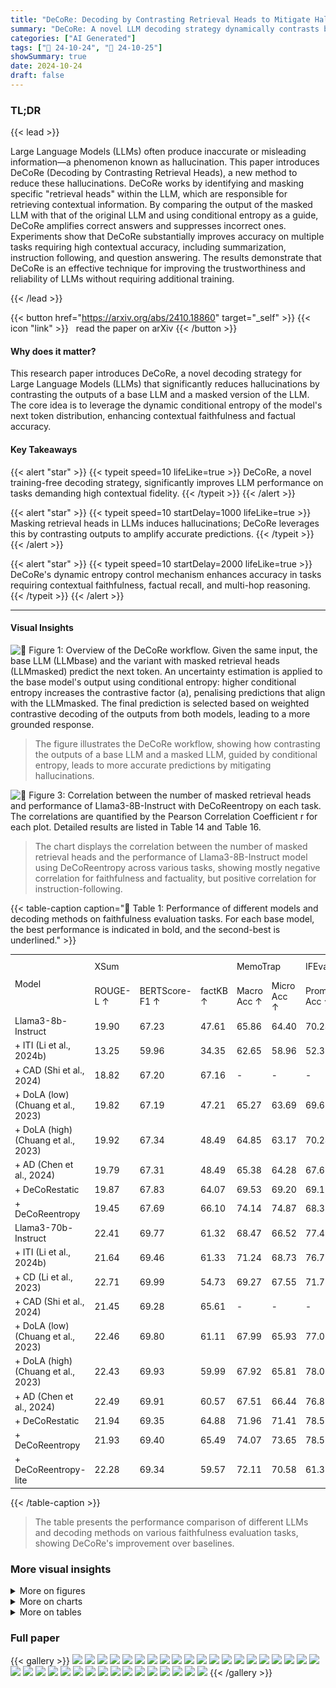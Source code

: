 ```yaml
---
title: "DeCoRe: Decoding by Contrasting Retrieval Heads to Mitigate Hallucinations"
summary: "DeCoRe: A novel LLM decoding strategy dynamically contrasts base and masked LLM outputs using conditional entropy, significantly reducing hallucinations and boosting contextual accuracy."
categories: ["AI Generated"]
tags: ["🔖 24-10-24", "🤗 24-10-25"]
showSummary: true
date: 2024-10-24
draft: false
---
```


### TL;DR


{{< lead >}}

Large Language Models (LLMs) often produce inaccurate or misleading information—a phenomenon known as hallucination. This paper introduces DeCoRe (Decoding by Contrasting Retrieval Heads), a new method to reduce these hallucinations. DeCoRe works by identifying and masking specific "retrieval heads" within the LLM, which are responsible for retrieving contextual information. By comparing the output of the masked LLM with that of the original LLM and using conditional entropy as a guide, DeCoRe amplifies correct answers and suppresses incorrect ones. Experiments show that DeCoRe substantially improves accuracy on multiple tasks requiring high contextual accuracy, including summarization, instruction following, and question answering.  The results demonstrate that DeCoRe is an effective technique for improving the trustworthiness and reliability of LLMs without requiring additional training.

{{< /lead >}}


{{< button href="https://arxiv.org/abs/2410.18860" target="_self" >}}
{{< icon "link" >}} &nbsp; read the paper on arXiv
{{< /button >}}

#### Why does it matter?
This research paper introduces DeCoRe, a novel decoding strategy for Large Language Models (LLMs) that significantly reduces hallucinations by contrasting the outputs of a base LLM and a masked version of the LLM. The core idea is to leverage the dynamic conditional entropy of the model's next token distribution, enhancing contextual faithfulness and factual accuracy.
#### Key Takeaways

{{< alert "star" >}}
{{< typeit speed=10 lifeLike=true >}} DeCoRe, a novel training-free decoding strategy, significantly improves LLM performance on tasks demanding high contextual fidelity. {{< /typeit >}}
{{< /alert >}}

{{< alert "star" >}}
{{< typeit speed=10 startDelay=1000 lifeLike=true >}} Masking retrieval heads in LLMs induces hallucinations; DeCoRe leverages this by contrasting outputs to amplify accurate predictions. {{< /typeit >}}
{{< /alert >}}

{{< alert "star" >}}
{{< typeit speed=10 startDelay=2000 lifeLike=true >}} DeCoRe's dynamic entropy control mechanism enhances accuracy in tasks requiring contextual faithfulness, factual recall, and multi-hop reasoning. {{< /typeit >}}
{{< /alert >}}

------
#### Visual Insights



![](figures/figures_2_0.png "🔼 Figure 1: Overview of the DeCoRe workflow. Given the same input, the base LLM (LLMbase) and the variant with masked retrieval heads (LLMmasked) predict the next token. An uncertainty estimation is applied to the base model's output using conditional entropy: higher conditional entropy increases the contrastive factor (a), penalising predictions that align with the LLMmasked. The final prediction is selected based on weighted contrastive decoding of the outputs from both models, leading to a more grounded response.")

> The figure illustrates the DeCoRe workflow, showing how contrasting the outputs of a base LLM and a masked LLM, guided by conditional entropy, leads to more accurate predictions by mitigating hallucinations.





![](charts/charts_8_0.png "🔼 Figure 3: Correlation between the number of masked retrieval heads and performance of Llama3-8B-Instruct with DeCoReentropy on each task. The correlations are quantified by the Pearson Correlation Coefficient r for each plot. Detailed results are listed in Table 14 and Table 16.")

> The chart displays the correlation between the number of masked retrieval heads and the performance of Llama3-8B-Instruct model using DeCoReentropy across various tasks, showing mostly negative correlation for faithfulness and factuality, but positive correlation for instruction-following.





{{< table-caption caption="🔽 Table 1: Performance of different models and decoding methods on faithfulness evaluation tasks. For each base model, the best performance is indicated in bold, and the second-best is underlined." >}}
<table id='2' style='font-size:14px'><tr><td rowspan="2">Model</td><td colspan="3">XSum</td><td colspan="2">MemoTrap</td><td colspan="2">IFEval</td><td>NQ-Open</td><td>NQ-Swap</td></tr><tr><td>ROUGE-L ↑</td><td>BERTScore-F1 ↑</td><td>factKB ↑</td><td>Macro Acc ↑</td><td>Micro Acc ↑</td><td>Prompt Acc ↑</td><td>Instruct Acc ↑</td><td>EM ↑</td><td>EM ↑</td></tr><tr><td>Llama3-8b-Instruct</td><td>19.90</td><td>67.23</td><td>47.61</td><td>65.86</td><td>64.40</td><td>70.24</td><td>78.30</td><td>69.68</td><td>60.62</td></tr><tr><td>+ ITI (Li et al., 2024b)</td><td>13.25</td><td>59.96</td><td>34.35</td><td>62.65</td><td>58.96</td><td>52.31</td><td>63.19</td><td>56.16</td><td>51.08</td></tr><tr><td>+ CAD (Shi et al., 2024)</td><td>18.82</td><td>67.20</td><td>67.16</td><td>-</td><td>-</td><td>-</td><td>-</td><td>69.83</td><td>74.21</td></tr><tr><td>+ DoLA (low) (Chuang et al., 2023)</td><td>19.82</td><td>67.19</td><td>47.21</td><td>65.27</td><td>63.69</td><td>69.69</td><td>78.18</td><td>69.68</td><td>60.77</td></tr><tr><td>+ DoLA (high) (Chuang et al., 2023)</td><td>19.92</td><td>67.34</td><td>48.49</td><td>64.85</td><td>63.17</td><td>70.24</td><td>78.66</td><td>69.49</td><td>60.98</td></tr><tr><td>+ AD (Chen et al., 2024)</td><td>19.79</td><td>67.31</td><td>48.49</td><td>65.38</td><td>64.28</td><td>67.65</td><td>76.26</td><td>68.93</td><td>60.51</td></tr><tr><td>+ DeCoRestatic</td><td>19.87</td><td>67.83</td><td>64.07</td><td>69.53</td><td>69.20</td><td>69.13</td><td>78.06</td><td>70.62</td><td>64.43</td></tr><tr><td>+ DeCoReentropy</td><td>19.45</td><td>67.69</td><td>66.10</td><td>74.14</td><td>74.87</td><td>68.39</td><td>76.38</td><td>70.66</td><td>66.08</td></tr><tr><td>Llama3-70b-Instruct</td><td>22.41</td><td>69.77</td><td>61.32</td><td>68.47</td><td>66.52</td><td>77.45</td><td>84.41</td><td>71.07</td><td>76.11</td></tr><tr><td>+ ITI (Li et al., 2024b)</td><td>21.64</td><td>69.46</td><td>61.33</td><td>71.24</td><td>68.73</td><td>76.71</td><td>83.69</td><td>71.90</td><td>74.76</td></tr><tr><td>+ CD (Li et al., 2023)</td><td>22.71</td><td>69.99</td><td>54.73</td><td>69.27</td><td>67.55</td><td>71.72</td><td>79.74</td><td>65.80</td><td>68.37</td></tr><tr><td>+ CAD (Shi et al., 2024)</td><td>21.45</td><td>69.28</td><td>65.61</td><td>-</td><td>-</td><td>-</td><td>-</td><td>71.83</td><td>84.70</td></tr><tr><td>+ DoLA (low) (Chuang et al., 2023)</td><td>22.46</td><td>69.80</td><td>61.11</td><td>67.99</td><td>65.93</td><td>77.08</td><td>84.29</td><td>71.07</td><td>75.98</td></tr><tr><td>+ DoLA (high) (Chuang et al., 2023)</td><td>22.43</td><td>69.93</td><td>59.99</td><td>67.92</td><td>65.81</td><td>78.00</td><td>84.65</td><td>70.40</td><td>75.26</td></tr><tr><td>+ AD (Chen et al., 2024)</td><td>22.49</td><td>69.91</td><td>60.57</td><td>67.51</td><td>66.44</td><td>76.89</td><td>84.41</td><td>71.15</td><td>74.02</td></tr><tr><td>+ DeCoRestatic</td><td>21.94</td><td>69.35</td><td>64.88</td><td>71.96</td><td>71.41</td><td>78.56</td><td>84.89</td><td>72.51</td><td>79.06</td></tr><tr><td>+ DeCoReentropy</td><td>21.93</td><td>69.40</td><td>65.49</td><td>74.07</td><td>73.65</td><td>78.56</td><td>84.89</td><td>72.66</td><td>79.79</td></tr><tr><td>+ DeCoReentropy-lite</td><td>22.28</td><td>69.34</td><td>59.57</td><td>72.11</td><td>70.58</td><td>61.37</td><td>71.46</td><td>71.26</td><td>75.90</td></tr></table>{{< /table-caption >}}

> The table presents the performance comparison of different LLMs and decoding methods on various faithfulness evaluation tasks, showing DeCoRe's improvement over baselines.



### More visual insights

<details>
<summary>More on figures
</summary>


![](figures/figures_8_0.png "🔼 Figure 3: Correlation between the number of masked retrieval heads and performance of Llama3-8B-Instruct with DeCoReentropy on each task. The correlations are quantified by the Pearson Correlation Coefficient r for each plot. Detailed results are listed in Table 14 and Table 16.")

> Figure 3 shows the correlation between the number of masked retrieval heads and the performance of Llama3-8B-Instruct with DeCoRe entropy across various faithfulness, factuality, and chain-of-thought reasoning tasks.


![](figures/figures_8_1.png "🔼 Figure 3: Correlation between the number of masked retrieval heads and performance of Llama3-8B-Instruct with DeCoReentropy on each task. The correlations are quantified by the Pearson Correlation Coefficient r for each plot. Detailed results are listed in Table 14 and Table 16.")

> The figure shows the correlation between the number of masked retrieval heads and the performance of Llama3-8B-Instruct model using DeCoReEntropy across various faithfulness, factuality and chain-of-thought reasoning tasks.


![](figures/figures_8_2.png "🔼 Figure 3: Correlation between the number of masked retrieval heads and performance of Llama3-8B-Instruct with DeCoReentropy on each task. The correlations are quantified by the Pearson Correlation Coefficient r for each plot. Detailed results are listed in Table 14 and Table 16.")

> The figure shows the correlation between the number of masked retrieval heads and the performance of Llama3-8B-Instruct with DeCoReentropy on various faithfulness, factuality, and chain-of-thought reasoning tasks.


![](figures/figures_18_0.png "🔼 Figure 1: Overview of the DeCoRe workflow. Given the same input, the base LLM (LLMbase) and the variant with masked retrieval heads (LLMmasked) predict the next token. An uncertainty estimation is applied to the base model's output using conditional entropy: higher conditional entropy increases the contrastive factor (a), penalising predictions that align with the LLMmasked. The final prediction is selected based on weighted contrastive decoding of the outputs from both models, leading to a more grounded response.")

> This figure illustrates the workflow of DeCoRe, showing how it contrasts the outputs of a base LLM and a masked LLM to mitigate hallucinations.


![](figures/figures_20_0.png "🔼 Figure 3: Correlation between the number of masked retrieval heads and performance of Llama3-8B-Instruct with DeCoReentropy on each task. The correlations are quantified by the Pearson Correlation Coefficient r for each plot. Detailed results are listed in Table 14 and Table 16.")

> The figure shows the correlation between the number of masked retrieval heads and the performance of Llama3-8B-Instruct with DeCoReentropy on several faithfulness, factuality, and chain-of-thought reasoning tasks.


![](figures/figures_25_0.png "🔼 Figure 8: Correlation between the number of masked random heads and performance of Llama3-8B-Instruct with DeCoReentropy on each task. The correlations are quantified by the Pearson Correlation Coefficient r for each plot. Detailed results are listed in Table 14 and Table 16.")

> Figure 8 shows the correlation between the number of masked random heads and the performance of Llama3-8B-Instruct with DeCoReentropy across various tasks.


![](figures/figures_35_0.png "🔼 Figure 1: Overview of the DeCoRe workflow. Given the same input, the base LLM (LLMbase) and the variant with masked retrieval heads (LLMmasked) predict the next token. An uncertainty estimation is applied to the base model's output using conditional entropy: higher conditional entropy increases the contrastive factor (a), penalising predictions that align with the LLMmasked. The final prediction is selected based on weighted contrastive decoding of the outputs from both models, leading to a more grounded response.")

> The figure illustrates the DeCoRe workflow, showing how contrasting the outputs of a base LLM and a masked LLM, guided by conditional entropy, leads to more accurate predictions.


</details>



<details>
<summary>More on charts
</summary>


![](charts/charts_8_1.png "🔼 Figure 3: Correlation between the number of masked retrieval heads and performance of Llama3-8B-Instruct with DeCoReentropy on each task. The correlations are quantified by the Pearson Correlation Coefficient r for each plot. Detailed results are listed in Table 14 and Table 16.")

> The chart displays the correlation between the number of masked retrieval heads and the performance of the Llama3-8B-Instruct model using DeCoReentropy across various tasks, showing positive correlations for some tasks and negative correlations for others.


![](charts/charts_8_2.png "🔼 Figure 3: Correlation between the number of masked retrieval heads and performance of Llama3-8B-Instruct with DeCoReentropy on each task. The correlations are quantified by the Pearson Correlation Coefficient r for each plot. Detailed results are listed in Table 14 and Table 16.")

> The chart shows the correlation between the number of masked retrieval heads and the performance of Llama3-8B-Instruct model using DeCoReEntropy on various faithfulness, factuality and chain-of-thought reasoning tasks.


![](charts/charts_8_3.png "🔼 Figure 3: Correlation between the number of masked retrieval heads and performance of Llama3-8B-Instruct with DeCoReentropy on each task. The correlations are quantified by the Pearson Correlation Coefficient r for each plot. Detailed results are listed in Table 14 and Table 16.")

> The chart displays the correlation between the number of masked retrieval heads in the Llama3-8B-Instruct model using DeCoReentropy and its performance across various tasks, showing varying degrees of correlation across different task types.


![](charts/charts_8_4.png "🔼 Figure 3: Correlation between the number of masked retrieval heads and performance of Llama3-8B-Instruct with DeCoReentropy on each task. The correlations are quantified by the Pearson Correlation Coefficient r for each plot. Detailed results are listed in Table 14 and Table 16.")

> The chart displays the correlation between the number of masked retrieval heads and the performance of Llama3-8B-Instruct using DeCoReEntropy across various faithfulness, factuality, and chain-of-thought reasoning tasks.


![](charts/charts_8_5.png "🔼 Figure 3: Correlation between the number of masked retrieval heads and performance of Llama3-8B-Instruct with DeCoReentropy on each task. The correlations are quantified by the Pearson Correlation Coefficient r for each plot. Detailed results are listed in Table 14 and Table 16.")

> The chart displays the correlation between the number of masked retrieval heads and the performance of the Llama3-8B-Instruct model using DeCoReentropy across various tasks.


![](charts/charts_9_0.png "🔼 Figure 4: Comparison of Length-normalised conditional entropy of Greedy, ITI, DoLa, and DeCoReentropy in long-generation tasks (i.e., XSum (a), MuSiQue (Closed) + CoT (b), and MuSiQue (Open) + CoT (c)). Asterisks (*) indicate statistically significant differences between the distributions based on one-tailed Welch's t-test results. Detailed results are listed in Table 28.")

> The violin plot shows that DeCoReEntropy has significantly lower length-normalized conditional entropy than other decoding methods in long-generation tasks.


![](charts/charts_9_1.png "🔼 Figure 4: Comparison of Length-normalised conditional entropy of Greedy, ITI, DoLa, and DeCoReentropy in long-generation tasks (i.e., XSum (a), MuSiQue (Closed) + CoT (b), and MuSiQue (Open) + CoT (c)). Asterisks (*) indicate statistically significant differences between the distributions based on one-tailed Welch’s t-test results. Detailed results are listed in Table 28.")

> The violin plot displays the comparison of length-normalized conditional entropy across different decoding methods in long-generation tasks.


![](charts/charts_9_2.png "🔼 Figure 7: Relation between length-normalised entropy and correctness in MuSiQue CoT generation.")

> The chart displays the relationship between length-normalized entropy and answer correctness in MuSiQue CoT generation, showing that lower entropy correlates with higher accuracy.


![](charts/charts_24_0.png "🔼 Figure 7: Relation between length-normalised entropy and correctness in MuSiQue CoT generation. Entropy tends to be negatively correlated with the final answer correctness (i.e., the lower the length-normalised entropy, the more likely that the answer is correct.)")

> The chart displays the distribution of length-normalized entropy for correct and incorrect answers, demonstrating a negative correlation between entropy and correctness in MuSiQue CoT generation.


![](charts/charts_24_1.png "🔼 Figure 7: Relation between length-normalised entropy and correctness in MuSiQue CoT generation. Entropy tends to be negatively correlated with the final answer correctness (i.e., the lower the length-normalised entropy, the more likely that the answer is correct.)")

> The chart displays the distribution of length-normalized entropy for correct and incorrect answers, demonstrating a negative correlation between entropy and correctness in the MuSiQue CoT generation task.


![](charts/charts_24_2.png "🔼 Figure 7: Relation between length-normalised entropy and correctness in MuSiQue CoT generation.")

> The chart displays the distribution of length-normalized entropy for correct and incorrect answers across different models (DeCoRe, Baseline, and DoLa), showing a negative correlation between length-normalized entropy and answer correctness.


![](charts/charts_24_3.png "🔼 Figure 7: Relation between length-normalised entropy and correctness in MuSiQue CoT generation. Entropy tends to be negatively correlated with the final answer correctness (i.e., the lower the length-normalised entropy, the more likely that the answer is correct.)")

> The chart displays the negative correlation between length-normalized entropy and answer correctness across three different LLMs (DeCoRe, Baseline, and DoLa) in the MuSiQue CoT generation task, illustrating that lower entropy values are associated with higher correctness.


![](charts/charts_25_0.png "🔼 Figure 8: Correlation between the number of masked random heads and performance of Llama3-8B-Instruct with DeCoReentropy on each task. The correlations are quantified by the Pearson Correlation Coefficient r for each plot. Detailed results are listed in Table 14 and Table 16.")

> The chart displays the correlation between the number of masked random heads and the performance of Llama3-8B-Instruct with DeCoReentropy across various faithfulness, factuality, and Chain-of-Thought reasoning tasks.


![](charts/charts_25_1.png "🔼 Figure 3: Correlation between the number of masked retrieval heads and performance of Llama3-8B-Instruct with DeCoReentropy on each task. The correlations are quantified by the Pearson Correlation Coefficient r for each plot. Detailed results are listed in Table 14 and Table 16.")

> The chart displays the correlation between the number of masked retrieval heads and the performance of the Llama3-8B-Instruct model using DeCoReentropy across various tasks, showing positive correlations for some tasks and negative for others.


![](charts/charts_25_2.png "🔼 Figure 8: Correlation between the number of masked random heads and performance of Llama3-8B-Instruct with DeCoReentropy on each task. The correlations are quantified by the Pearson Correlation Coefficient r for each plot. Detailed results are listed in Table 14 and Table 16.")

> The chart displays the correlation between the number of masked random heads and the performance of Llama3-8B-Instruct with DeCoReentropy across various faithfulness, factuality, and Chain-of-Thought reasoning tasks.


![](charts/charts_25_3.png "🔼 Figure 8: Correlation between the number of masked random heads and performance of Llama3-8B-Instruct with DeCoReentropy on each task. The correlations are quantified by the Pearson Correlation Coefficient r for each plot. Detailed results are listed in Table 14 and Table 16.")

> The chart displays the correlation between the number of masked random heads and the performance of Llama3-8B-Instruct model using DeCoReentropy across various tasks, showing varying trends depending on the task type.


![](charts/charts_25_4.png "🔼 Figure 3: Correlation between the number of masked retrieval heads and performance of Llama3-8B-Instruct with DeCoReentropy on each task. The correlations are quantified by the Pearson Correlation Coefficient r for each plot. Detailed results are listed in Table 14 and Table 16.")

> The chart displays the correlation between the number of masked retrieval heads and the performance of Llama3-8B-Instruct using DeCoReentropy across various tasks.


![](charts/charts_25_5.png "🔼 Figure 8: Correlation between the number of masked random heads and performance of Llama3-8B-Instruct with DeCoReentropy on each task. The correlations are quantified by the Pearson Correlation Coefficient r for each plot. Detailed results are listed in Table 14 and Table 16.")

> The chart displays the correlation between the number of masked random heads and the performance of Llama3-8B-Instruct with DeCoReentropy across various faithfulness, factuality, and chain-of-thought reasoning tasks.


![](charts/charts_25_6.png "🔼 Figure 8: Correlation between the number of masked random heads and performance of Llama3-8B-Instruct with DeCoReentropy on each task. The correlations are quantified by the Pearson Correlation Coefficient r for each plot. Detailed results are listed in Table 14 and Table 16.")

> The chart displays the correlation between the number of masked random heads and the performance of Llama3-8B-Instruct with DeCoReentropy across various faithfulness, factuality, and chain-of-thought reasoning tasks.


![](charts/charts_25_7.png "🔼 Figure 8: Correlation between the number of masked random heads and performance of Llama3-8B-Instruct with DeCoReentropy on each task. The correlations are quantified by the Pearson Correlation Coefficient r for each plot. Detailed results are listed in Table 14 and Table 16.")

> The chart displays the correlation between the number of masked random heads and the performance of Llama3-8B-Instruct with DeCoReentropy across various faithfulness, factuality, and chain-of-thought reasoning tasks.


![](charts/charts_31_0.png "🔼 Figure 9: Relation between α and performance metrics of Llama3-8b-Instruct with DeCoRestatic in the faithfulness (a), factuality (b), and Chain-of-Thought reasoning (c) evaluation tasks. Detailed results are listed in Table 23, Table 24, and Table 25.")

> The chart displays how varying the scaling factor α in DeCoRestatic affects the performance across different faithfulness, factuality, and chain-of-thought reasoning tasks.


</details>



<details>
<summary>More on tables
</summary>


{{< table-caption caption="🔽 Table 1: Performance of different models and decoding methods on faithfulness evaluation tasks. For each base model, the best performance is indicated in bold, and the second-best is underlined." >}}
<table id='4' style='font-size:14px'><tr><td rowspan="2">Model</td><td colspan="3">TruthfulQA (MC)</td><td>TriviaQA</td><td>PopQA</td><td colspan="4">TruthfulQA (Generation)</td><td>NQ-Open</td></tr><tr><td>MC1 ↑</td><td>MC2 ↑</td><td>MC3↑</td><td>EM ↑</td><td>EM↑</td><td>%Truth ↑</td><td>%Info ↑</td><td>%T⌀I↑</td><td>%Reject ↓</td><td>EM ↑</td></tr><tr><td>Llama3-8b-Instruct</td><td>39.41</td><td>55.69</td><td>30.31</td><td>56.58</td><td>26.64</td><td>80.66</td><td>63.89</td><td>44.55</td><td>43.94</td><td>29.04</td></tr><tr><td>+ ITI (Li et al., 2024b)</td><td>43.70</td><td>62.78</td><td>34.91</td><td>48.41</td><td>15.63</td><td>87.52</td><td>78.46</td><td>66.10</td><td>25.46</td><td>22.07</td></tr><tr><td>+ DoLA (low) (Chuang et al., 2023)</td><td>39.05</td><td>55.65</td><td>30.06</td><td>56.63</td><td>26.58</td><td>80.66</td><td>62.91</td><td>43.70</td><td>45.04</td><td>29.15</td></tr><tr><td>+ DoLA (high) (Chuang et al., 2023)</td><td>38.68</td><td>55.64</td><td>30.19</td><td>56.50</td><td>26.49</td><td>80.78</td><td>62.67</td><td>43.45</td><td>44.92</td><td>29.19</td></tr><tr><td>+ AD (Chen et al., 2024)</td><td>31.21</td><td>55.30</td><td>28.28</td><td>54.93</td><td>26.38</td><td>80.42</td><td>63.40</td><td>43.82</td><td>43.82</td><td>28.32</td></tr><tr><td>+ DeCoRestatic</td><td>38.68</td><td>55.74</td><td>29.80</td><td>56.93</td><td>26.86</td><td>80.78</td><td>67.93</td><td>48.71</td><td>41.74</td><td>29.42</td></tr><tr><td>+ DeCoReentropy</td><td>38.43</td><td>55.86</td><td>30.95</td><td>56.40</td><td>26.88</td><td>78.95</td><td>74.05</td><td>53.00</td><td>38.68</td><td>28.96</td></tr><tr><td>Llama3-70b-Instruct</td><td>49.57</td><td>70.60</td><td>37.85</td><td>74.77</td><td>40.63</td><td>88.74</td><td>77.72</td><td>66.46</td><td>53.12</td><td>40.08</td></tr><tr><td>+ ITI (Li et al., 2024b)</td><td>48.96</td><td>67.04</td><td>37.27</td><td>73.54</td><td>39.62</td><td>82.50</td><td>74.30</td><td>56.92</td><td>37.94</td><td>38.57</td></tr><tr><td>+ CD (Li et al., 2023)</td><td>57.77</td><td>76.65</td><td>47.08</td><td>72.83</td><td>37.03</td><td>88.25</td><td>88.13</td><td>76.38</td><td>52.26</td><td>36.23</td></tr><tr><td>+ DoLA (low) (Chuang et al., 2023)</td><td>49.45</td><td>70.58</td><td>37.75</td><td>74.74</td><td>40.65</td><td>88.74</td><td>77.60</td><td>66.34</td><td>52.88</td><td>40.08</td></tr><tr><td>+ DoLA (high) (Chuang et al., 2023)</td><td>49.69</td><td>70.88</td><td>38.01</td><td>73.96</td><td>40.00</td><td>88.98</td><td>58.38</td><td>47.37</td><td>54.71</td><td>39.59</td></tr><tr><td>+ AD (Chen et al., 2024)</td><td>42.23</td><td>67.56</td><td>35.37</td><td>74.14</td><td>40.53</td><td>87.39</td><td>67.20</td><td>54.59</td><td>49.33</td><td>40.23</td></tr><tr><td>+ DeCoRestatic</td><td>51.29</td><td>72.02</td><td>40.24</td><td>74.79</td><td>40.74</td><td>88.25</td><td>62.91</td><td>51.16</td><td>54.96</td><td>40.41</td></tr><tr><td>+ DeCoReentropy</td><td>53.98</td><td>73.44</td><td>42.55</td><td>74.76</td><td>40.58</td><td>89.23</td><td>59.73</td><td>49.11</td><td>56.79</td><td>40.45</td></tr><tr><td>+ DeCoReentropy-lite</td><td>55.32</td><td>73.38</td><td>43.74</td><td>73.87</td><td>39.09</td><td>88.13</td><td>90.09</td><td>78.21</td><td>52.02</td><td>39.21</td></tr></table>{{< /table-caption >}}

> The table presents the performance comparison of different LLMs and decoding methods on various faithfulness evaluation tasks, highlighting the best performing model for each task.


{{< table-caption caption="🔽 Table 3: Performance of different models and decoding methods on MuSiQue, a multi-hop reasoning dataset, with and without CoT prompting in both closed-book and open-book settings. For each base model, the best performance is indicated in bold, and the second-best is underlined." >}}
<table id='2' style='font-size:14px'><tr><td rowspan="2">Model</td><td colspan="2">MuSiQue without CoT</td><td colspan="2">MuSiQue with CoT</td></tr><tr><td>Closed Book ↑</td><td>Open Book ↑</td><td>Closed Book ↑</td><td>Open Book ↑</td></tr><tr><td>Llama3-8b-Instruct</td><td>7.41</td><td>58.83</td><td>14.61</td><td>69.84</td></tr><tr><td>+ CAD</td><td>-</td><td>57.88</td><td>-</td><td>73.02</td></tr><tr><td>+ ITI</td><td>4.01</td><td>45.84</td><td>4.18</td><td>38.31</td></tr><tr><td>+ DoLA</td><td>7.24</td><td>59.08</td><td>14.94</td><td>69.92</td></tr><tr><td>+ AD</td><td>6.99</td><td>58.63</td><td>14.40</td><td>69.92</td></tr><tr><td>+ DeCoRestatic</td><td>7.90</td><td>61.23</td><td>14.69</td><td>72.49</td></tr><tr><td>+ DeCoReentropy</td><td>7.70</td><td>61.98</td><td>13.90</td><td>74.47</td></tr><tr><td>Llama3-70b-Instruct + ITI</td><td>11.79</td><td>68.56</td><td>20.15</td><td>74.43</td></tr><tr><td>+ CD</td><td>10.92</td><td>66.61</td><td>17.17</td><td>71.70</td></tr><tr><td>+ CAD</td><td>-</td><td>68.64</td><td>-</td><td>74.02</td></tr><tr><td></td><td>10.88</td><td>68.14</td><td>20.44</td><td>74.27</td></tr><tr><td>+ DoLA</td><td>11.42</td><td>68.68</td><td>20.15</td><td>74.64</td></tr><tr><td>+ AD</td><td>11.38</td><td>68.14</td><td>20.23</td><td>74.27</td></tr><tr><td>+ DeCoRestatic</td><td>11.79</td><td>69.76</td><td>20.60</td><td>75.05</td></tr><tr><td>+ DeCoReentropy</td><td>11.75</td><td>69.84</td><td>20.60</td><td>74.93</td></tr><tr><td>+ DeCoReentropy-lite</td><td>11.13</td><td>69.34</td><td>18.87</td><td>73.36</td></tr></table>{{< /table-caption >}}

> This table presents the performance comparison of different LLMs and decoding methods on the MuSiQue dataset, with and without Chain-of-Thought prompting, across closed-book and open-book settings.


{{< table-caption caption="🔽 Table 1: Performance of different models and decoding methods on faithfulness evaluation tasks. For each base model, the best performance is indicated in bold, and the second-best is underlined." >}}
<table id='2' style='font-size:16px'><tr><td>Retrieval Head ID</td><td>Meta-Llama-3-8B</td><td>Meta-Llama-3-8B-Instruct</td><td>Meta-Llama-3-70B-Instruct</td><td>Mistral-7B-Instruct-v0.3</td><td>Qwen2-7B-Instruct</td></tr><tr><td>1</td><td>0.9341</td><td>0.9447</td><td>0.9172</td><td>0.8741</td><td>0.7746</td></tr><tr><td>10</td><td>0.4666</td><td>0.4421</td><td>0.3844</td><td>0.3167</td><td>0.3487</td></tr><tr><td>20</td><td>0.2927</td><td>0.2743</td><td>0.1874</td><td>0.1951</td><td>0.1986</td></tr><tr><td>30</td><td>0.1347</td><td>0.1421</td><td>0.1310</td><td>0.1457</td><td>0.1243</td></tr><tr><td>40</td><td>0.1074</td><td>0.1131</td><td>0.1112</td><td>0.1115</td><td>0.1077</td></tr><tr><td>50</td><td>0.0881</td><td>0.0916</td><td>0.0914</td><td>0.0944</td><td>0.0843</td></tr><tr><td>60</td><td>0.0735</td><td>0.0751</td><td>0.0867</td><td>0.0852</td><td>0.0703</td></tr><tr><td>70</td><td>0.0623</td><td>0.0659</td><td>0.0814</td><td>0.0751</td><td>0.0620</td></tr><tr><td>80</td><td>0.0572</td><td>0.0604</td><td>0.0630</td><td>0.0704</td><td>0.0524</td></tr><tr><td>90</td><td>0.0491</td><td>0.0513</td><td>0.0571</td><td>0.0641</td><td>0.0412</td></tr><tr><td>100</td><td>0.0433</td><td>0.0452</td><td>0.0526</td><td>0.0538</td><td>0.0352</td></tr></table>{{< /table-caption >}}

> The table presents the performance comparison of different models and decoding methods on several faithfulness evaluation tasks, highlighting the best-performing model for each task.


{{< table-caption caption="🔽 Table 1: Performance of different models and decoding methods on faithfulness evaluation tasks. For each base model, the best performance is indicated in bold, and the second-best is underlined." >}}
<table id='4' style='font-size:14px'><tr><td rowspan="2">Model</td><td rowspan="2">Masked Retrieval Heads</td><td colspan="3">XSum</td><td colspan="2">MemoTrap</td><td colspan="2">IFEval</td><td>NQ-Open</td><td>NQ-Swap</td></tr><tr><td>ROUGE-L↑</td><td>BERTScore-F1 ↑</td><td>factKB ↑</td><td>Macro Acc ↑</td><td>Micro Acc ↑</td><td>Prompt Acc↑</td><td>Instruct Acc↑</td><td>EM ↑</td><td>EM↑</td></tr><tr><td rowspan="11">Llama3-8B-Instruct</td><td>0 (Baseline)</td><td>19.90</td><td>67.23</td><td>47.61</td><td>65.86</td><td>64.40</td><td>70.24</td><td>78.30</td><td>69.68</td><td>60.62</td></tr><tr><td>10</td><td>20.51</td><td>67.33</td><td>36.56</td><td>66.76</td><td>65.89</td><td>62.66</td><td>72.90</td><td>64.26</td><td>42.92</td></tr><tr><td>20</td><td>20.52</td><td>67.07</td><td>34.89</td><td>64.44</td><td>63.96</td><td>63.77</td><td>73.74</td><td>62.30</td><td>43.57</td></tr><tr><td>30</td><td>20.21</td><td>66.49</td><td>29.70</td><td>65.92</td><td>64.12</td><td>61.74</td><td>72.54</td><td>63.24</td><td>46.48</td></tr><tr><td>40</td><td>19.92</td><td>66.24</td><td>26.72</td><td>66.83</td><td>64.83</td><td>58.41</td><td>68.94</td><td>62.79</td><td>46.73</td></tr><tr><td>50</td><td>20.05</td><td>66.47</td><td>25.97</td><td>68.08</td><td>67.07</td><td>55.08</td><td>66.91</td><td>62.49</td><td>44.77</td></tr><tr><td>60</td><td>20.05</td><td>66.54</td><td>23.33</td><td>68.49</td><td>67.03</td><td>55.27</td><td>67.15</td><td>62.90</td><td>44.23</td></tr><tr><td>70</td><td>19.42</td><td>66.14</td><td>24.55</td><td>67.88</td><td>65.89</td><td>56.01</td><td>68.23</td><td>63.01</td><td>46.97</td></tr><tr><td>80</td><td>19.13</td><td>64.53</td><td>22.40</td><td>64.72</td><td>62.23</td><td>55.08</td><td>67.63</td><td>60.45</td><td>43.62</td></tr><tr><td>90</td><td>19.46</td><td>64.39</td><td>21.12</td><td>63.77</td><td>61.28</td><td>54.16</td><td>66.55</td><td>57.97</td><td>40.77</td></tr><tr><td>100</td><td>19.54</td><td>62.47</td><td>17.13</td><td>60.02</td><td>56.95</td><td>47.50</td><td>59.47</td><td>56.61</td><td>39.02</td></tr></table>{{< /table-caption >}}

> The table presents the performance comparison of different LLMs and decoding methods across several faithfulness evaluation tasks (XSum, MemoTrap, IFEval, NQ-Open, and NQ-Swap).


{{< table-caption caption="🔽 Table 1: Performance of different models and decoding methods on faithfulness evaluation tasks. For each base model, the best performance is indicated in bold, and the second-best is underlined." >}}
<table id='14' style='font-size:14px'><tr><td rowspan="2">Model</td><td rowspan="2">Masked Retrieval Heads</td><td colspan="3">XSum</td><td colspan="2">MemoTrap</td><td colspan="2">IFEval</td><td>NQ-Open</td><td>NQ-Swap</td></tr><tr><td>ROUGE-L ↑</td><td>BERTScore-F1 ↑</td><td>factKB ↑</td><td>Macro Acc ↑</td><td>Micro Acc ↑</td><td>Prompt Acc ↑</td><td>Instruct Acc ↑</td><td>EM ↑</td><td>EM ↑</td></tr><tr><td rowspan="11">Llama3-8B-Instruct</td><td>0 (Baseline)</td><td>19.90</td><td>67.23</td><td>47.61</td><td>65.86</td><td>64.40</td><td>70.24</td><td>78.30</td><td>69.68</td><td>60.62</td></tr><tr><td>10</td><td>20.09 ±0.21</td><td>67.07 ±0.32</td><td>44.52 ±4.86</td><td>66.79 士2.11</td><td>65.16 士2.61</td><td>68.64 ±0.77</td><td>77.14 ±0.39</td><td>69.45 ±0.46</td><td>61.39 ±0.24</td></tr><tr><td>20</td><td>20.00 ±0.15</td><td>66.80 ±0.46</td><td>40.77 士5.98</td><td>67.89 ±3.24</td><td>66.54 ±4.43</td><td>69.50 ±0.93</td><td>77.66 ±0.68</td><td>68.94 ±0.81</td><td>60.67 ±2.08</td></tr><tr><td>30</td><td>19.87 ±0.18</td><td>66.61 ±0.89</td><td>36.65 ±11.64</td><td>66.88 士2.66</td><td>65.29 ±3.71</td><td>68.27 ±1.36</td><td>76.58 ±1.45</td><td>69.18 ±0.66</td><td>60.70 ±2.87</td></tr><tr><td>40</td><td>19.63 ±0.09</td><td>66.55 ±1.12</td><td>35.09 ±14.85</td><td>66.29 ±2.05</td><td>63.83 ±3.39</td><td>67.59 ±1.34</td><td>75.86 ±1.20</td><td>68.78 ±1.19</td><td>57.19 ±6.92</td></tr><tr><td>50</td><td>19.59 ±0.19</td><td>66.34 士1.23</td><td>32.25 ±14.71</td><td>67.59 士2.09</td><td>64.76 ±3.84</td><td>66.23 ±1.98</td><td>75.18 ±1.26</td><td>68.57 ±0.80</td><td>57.21 士5.62</td></tr><tr><td>60</td><td>19.28 ±0.77</td><td>66.02 ±1.52</td><td>31.67 ±12.94</td><td>67.85 ±0.80</td><td>63.99 ±1.09</td><td>62.97 ±2.82</td><td>72.30 ±3.11</td><td>68.10 ±1.04</td><td>55.97 ±3.79</td></tr><tr><td>70</td><td>19.48 ±0.53</td><td>65.81 士1.67</td><td>27.20 ±12.83</td><td>68.33 ±4.57</td><td>64.51 ±4.95</td><td>60.87 ±4.41</td><td>70.74 ±3.47</td><td>67.85 ±1.04</td><td>55.00 ±3.48</td></tr><tr><td>80</td><td>18.96 ±0.94</td><td>64.92 ±0.94</td><td>26.02 ±13.42</td><td>69.66 ±6.45</td><td>66.40 ±7.16</td><td>56.87 ±4.16</td><td>66.79 士2.98</td><td>67.08 ±1.21</td><td>54.59 士5.23</td></tr><tr><td>90</td><td>17.55 ±1.19</td><td>61.85 ±4.91</td><td>28.00 ±13.27</td><td>73.39 ±4.35</td><td>70.71 ±4.93</td><td>50.96 ±10.71</td><td>62.39 ±9.58</td><td>66.53 ±0.49</td><td>54.26 士5.17</td></tr><tr><td>100</td><td>17.13 ±1.17</td><td>61.61 ±6.05</td><td>28.46 ±9.30</td><td>74.65 ±3.67</td><td>72.02 ±4.25</td><td>48.92 ±8.04</td><td>60.67 ±7.43</td><td>66.54 ±0.91</td><td>54.71 ±5.34</td></tr></table>{{< /table-caption >}}

> The table presents the performance comparison of different LLMs and decoding methods on various faithfulness evaluation tasks, highlighting the best-performing models and methods for each task.


{{< table-caption caption="🔽 Table 7: Performance comparison of Llama3-8B-Instruct with different number of masked retrieval heads on factuality evaluation tasks." >}}
<table id='2' style='font-size:16px'><tr><td rowspan="2">Model</td><td rowspan="2">Masked Retrieval Heads</td><td colspan="3">TruthfulQA (MC)</td><td>TriviaQA</td><td>PopQA</td><td>NQ-Open</td></tr><tr><td>MC1 ↑</td><td>MC2 ↑</td><td>MC3 ↑</td><td>EM ↑</td><td>EM ↑</td><td>EM ↑</td></tr><tr><td rowspan="11">Llama3-8B-Instruct</td><td>Baseline</td><td>39.41</td><td>55.69</td><td>30.31</td><td>56.58</td><td>26.64</td><td>29.04</td></tr><tr><td>10</td><td>39.17</td><td>57.40</td><td>31.57</td><td>55.77</td><td>25.84</td><td>28.81</td></tr><tr><td>20</td><td>40.27</td><td>59.37</td><td>33.24</td><td>55.26</td><td>25.39</td><td>28.93</td></tr><tr><td>30</td><td>40.51</td><td>60.51</td><td>33.30</td><td>55.39</td><td>25.32</td><td>29.42</td></tr><tr><td>40</td><td>41.49</td><td>61.11</td><td>34.00</td><td>54.99</td><td>25.35</td><td>28.51</td></tr><tr><td>50</td><td>41.00</td><td>61.31</td><td>33.63</td><td>54.32</td><td>25.04</td><td>27.91</td></tr><tr><td>60</td><td>39.29</td><td>59.32</td><td>32.48</td><td>54.05</td><td>24.47</td><td>27.50</td></tr><tr><td>70</td><td>38.80</td><td>59.27</td><td>32.47</td><td>54.01</td><td>24.52</td><td>27.76</td></tr><tr><td>80</td><td>36.23</td><td>57.71</td><td>30.64</td><td>53.92</td><td>24.19</td><td>27.31</td></tr><tr><td>90</td><td>35.86</td><td>56.63</td><td>30.17</td><td>52.89</td><td>23.51</td><td>26.18</td></tr><tr><td>100</td><td>36.47</td><td>57.39</td><td>31.08</td><td>52.56</td><td>23.30</td><td>26.25</td></tr></table>{{< /table-caption >}}

> The table presents the performance comparison of Llama3-8B-Instruct with varying numbers of masked retrieval heads on factuality evaluation tasks, showing the impact of masked retrieval heads on factuality.


{{< table-caption caption="🔽 Table 2: Performance of different models and decoding methods on factuality evaluation tasks. For each base model, the best performance is indicated in bold, and the second-best is underlined." >}}
<table id='4' style='font-size:14px'><tr><td rowspan="2">Model</td><td rowspan="2">Masked Retrieval Heads</td><td colspan="3">TruthfulQA (MC)</td><td>TriviaQA</td><td>PopQA</td><td>NQ-Open</td></tr><tr><td>MC1 ↑</td><td>MC2 ↑</td><td>MC3 ↑</td><td>EM ↑</td><td>EM ↑</td><td>EM ↑</td></tr><tr><td rowspan="11">Llama3-8B-Instruct</td><td>Baseline</td><td>39.41</td><td>55.69</td><td>30.31</td><td>56.58</td><td>21.10</td><td>29.04</td></tr><tr><td>10</td><td>38.84 士0.71</td><td>55.79 士0.53</td><td>30.38 ±0.46</td><td>56.17 士0.03</td><td>25.96 士0.18</td><td>29.27 士0.10</td></tr><tr><td>20</td><td>38.51 士0.35</td><td>56.09 士2.21</td><td>30.34 ±0.86</td><td>55.75 士0.33</td><td>25.63 士0.25</td><td>28.89 ±0.46</td></tr><tr><td>30</td><td>37.58 士1.12</td><td>56.47 士2.30</td><td>30.21 士1.01</td><td>54.84 士0.58</td><td>25.52 士0.16</td><td>28.03 士0.20</td></tr><tr><td>40</td><td>37.37 士0.57</td><td>57.00 士1.94</td><td>30.24 ±0.51</td><td>54.14 士0.65</td><td>25.24 士0.15</td><td>27.51 士0.61</td></tr><tr><td>50</td><td>37.17 士1.56</td><td>56.70 士2.36</td><td>29.85 士1.58</td><td>53.17 士1.22</td><td>25.07 士0.22</td><td>26.61 ±1.14</td></tr><tr><td>60</td><td>35.86 ±1.41</td><td>55.37 ±0.82</td><td>28.87 ±0.80</td><td>52.43 士1.77</td><td>24.54 士0.54</td><td>26.26 ±1.14</td></tr><tr><td>70</td><td>34.68 士0.31</td><td>53.87 士1.16</td><td>27.63 ±0.66</td><td>51.79 士1.59</td><td>24.50 士0.58</td><td>25.70 士1.07</td></tr><tr><td>80</td><td>33.05 士2.36</td><td>53.12 士2.02</td><td>26.56 士2.03</td><td>48.11 士5.82</td><td>24.52 士1.01</td><td>24.36 士1.83</td></tr><tr><td>90</td><td>30.80 士2.20</td><td>49.78 士2.91</td><td>24.79 士1.56</td><td>47.39 士5.68</td><td>24.14 士0.98</td><td>24.05 士2.03</td></tr><tr><td>100</td><td>30.07 ±0.90</td><td>49.78 士1.74</td><td>24.44 士0.76</td><td>47.04 士5.17</td><td>24.05 士0.76</td><td>23.96 ±1.84</td></tr></table>{{< /table-caption >}}

> Table 2 presents the performance comparison of different LLMs and decoding methods across various factuality evaluation tasks, highlighting the best and second-best performances for each model.


{{< table-caption caption="🔽 Table 1: Performance of different models and decoding methods on faithfulness evaluation tasks. For each base model, the best performance is indicated in bold, and the second-best is underlined." >}}
<table id='2' style='font-size:14px'><tr><td rowspan="2">Model</td><td rowspan="2">Masked Retrieval Heads</td><td colspan="2">MuSiQue without C⌀T</td><td colspan="2">MuSiQue with CoT</td></tr><tr><td>Closed Book</td><td>Open Book</td><td>Closed Book</td><td>Open Book</td></tr><tr><td rowspan="11">Llama3-8B-Instruct</td><td>Baseline</td><td>7.41</td><td>58.83</td><td>14.61</td><td>69.84</td></tr><tr><td>10</td><td>6.99</td><td>51.47</td><td>14.56</td><td>59.87</td></tr><tr><td>20</td><td>6.91</td><td>49.52</td><td>15.06</td><td>57.92</td></tr><tr><td>30</td><td>6.74</td><td>46.96</td><td>12.16</td><td>50.48</td></tr><tr><td>40</td><td>6.33</td><td>47.41</td><td>11.54</td><td>48.70</td></tr><tr><td>50</td><td>6.29</td><td>46.67</td><td>13.24</td><td>47.37</td></tr><tr><td>60</td><td>6.33</td><td>46.01</td><td>10.72</td><td>41.79</td></tr><tr><td>70</td><td>6.41</td><td>46.46</td><td>11.38</td><td>43.65</td></tr><tr><td>80</td><td>6.41</td><td>44.81</td><td>8.98</td><td>32.19</td></tr><tr><td>90</td><td>5.54</td><td>41.25</td><td>7.24</td><td>27.06</td></tr><tr><td>100</td><td>5.63</td><td>38.85</td><td>7.32</td><td>23.34</td></tr></table>{{< /table-caption >}}

> The table presents the performance of various LLMs and decoding methods on several faithfulness evaluation tasks, highlighting the best performing model for each task and model size.


{{< table-caption caption="🔽 Table 10: Performance comparison of Llama3-8B-Instruct with different numbers of masked random heads on MuSiQue, a multi-hop reasoning dataset, with and without CoT prompting in both closed-book and open-book settings." >}}
<table id='4' style='font-size:14px'><tr><td rowspan="2">Model</td><td rowspan="2">Masked Random Heads</td><td colspan="2">MuSiQue without CoT</td><td colspan="2">MuSiQue with CoT</td></tr><tr><td>Closed Book</td><td>Open Book</td><td>Closed Book</td><td>Open Book</td></tr><tr><td rowspan="11">Llama3-8B-Instruct</td><td>Baseline</td><td>7.41</td><td>58.83</td><td>14.61</td><td>69.84</td></tr><tr><td>10</td><td>7.09 士0.24</td><td>59.25 士0.53</td><td>14.63 ±0.35</td><td>69.70 ±1.81</td></tr><tr><td>20</td><td>7.17 士0.10</td><td>58.67 ±0.68</td><td>14.44 ±0.68</td><td>67.94 ±0.81</td></tr><tr><td>30</td><td>6.90 士0.19</td><td>57.23 ±1.32</td><td>14.09 士1.30</td><td>67.19 士2.42</td></tr><tr><td>40</td><td>6.61 ±0.02</td><td>55.83 士2.82</td><td>13.57 士1.09</td><td>64.27 士4.28</td></tr><tr><td>50</td><td>6.08 ±0.41</td><td>55.65 士3.12</td><td>12.84 ±1.10</td><td>64.87 士2.34</td></tr><tr><td>60</td><td>5.76 士0.77</td><td>54.64 士3.36</td><td>12.49 士1.06</td><td>63.65 士2.38</td></tr><tr><td>70</td><td>5.43 ±0.80</td><td>53.28 士3.66</td><td>11.20 ±1.34</td><td>61.40 士3.96</td></tr><tr><td>80</td><td>5.27 士0.77</td><td>52.19 士2.95</td><td>10.22 ±0.49</td><td>55.98 士3.28</td></tr><tr><td>90</td><td>5.46 ±0.72</td><td>49.25 ±4.41</td><td>8.14 士1.92</td><td>46.59 士8.97</td></tr><tr><td>100</td><td>5.25 士0.46</td><td>48.34 士5.71</td><td>7.43 士2.04</td><td>44.79 士9.19</td></tr></table>{{< /table-caption >}}

> This table presents the performance comparison of Llama3-8B-Instruct model on MuSiQue with different numbers of masked random heads, both with and without CoT prompting in closed-book and open-book settings.


{{< table-caption caption="🔽 Table 1: Performance of different models and decoding methods on faithfulness evaluation tasks. For each base model, the best performance is indicated in bold, and the second-best is underlined." >}}
<table id='5' style='font-size:14px'><tr><td>Model</td><td>%Reject ↓</td><td>%T n R ↑</td><td>%I n R</td><td>%T nIn R↑</td></tr><tr><td>Llama3-8b-Instruct</td><td>43.94</td><td>65.50</td><td>94.54</td><td>60.04</td></tr><tr><td>+ ITI (Li et al., 2024b)</td><td>25.46</td><td>83.25</td><td>96.06</td><td>79.47</td></tr><tr><td>+ DoLA (low) (Chuang et al., 2023)</td><td>45.04</td><td>64.81</td><td>94.65</td><td>59.69</td></tr><tr><td>+ DoLA (high) (Chuang et al., 2023)</td><td>44.92</td><td>65.11</td><td>93.78</td><td>58.89</td></tr><tr><td>+ AD (Chen et al., 2024)</td><td>43.82</td><td>65.14</td><td>94.55</td><td>59.69</td></tr><tr><td>+ DeCoRe static (Ours)</td><td>41.74</td><td>67.02</td><td>95.38</td><td>62.39</td></tr><tr><td>+ DeCoRe entropy (Ours)</td><td>38.68</td><td>65.87</td><td>95.61</td><td>61.48</td></tr><tr><td>Llama3-70b-Instruct</td><td>53.12</td><td>76.50</td><td>97.91</td><td>74.41</td></tr><tr><td>+ CD (Li et al., 2023)</td><td>52.26</td><td>75.64</td><td>97.69</td><td>73.33</td></tr><tr><td>+ ITI (Li et al., 2024b)</td><td>37.94</td><td>71.79</td><td>98.82</td><td>70.81</td></tr><tr><td>+ DoLA (low) (Chuang et al., 2023)</td><td>52.88</td><td>76.62</td><td>97.92</td><td>74.55</td></tr><tr><td>+ DoLA (high) (Chuang et al., 2023)</td><td>54.71</td><td>76.22</td><td>97.30</td><td>73.51</td></tr><tr><td>+ AD (Chen et al., 2024)</td><td>49.33</td><td>75.36</td><td>98.31</td><td>73.67</td></tr><tr><td>+ DeCoRe static (Ours)</td><td>54.96</td><td>74.46</td><td>97.01</td><td>71.47</td></tr><tr><td>+ DeCoRe entropy (Ours)</td><td>56.79</td><td>75.35</td><td>96.32</td><td>71.67</td></tr><tr><td>+ DeCoRe entropy-small amateur (Ours)</td><td>52.02</td><td>75.77</td><td>97.70</td><td>73.47</td></tr></table>{{< /table-caption >}}

> The table presents a comparison of different LLMs and decoding methods on several faithfulness evaluation tasks, highlighting the best-performing models for each task.


{{< table-caption caption="🔽 Table 1: Performance of different models and decoding methods on faithfulness evaluation tasks. For each base model, the best performance is indicated in bold, and the second-best is underlined." >}}
<table id='15' style='font-size:16px'><tr><td rowspan="2"></td><td rowspan="2">MuSiQue (Closed)</td><td rowspan="2">MuSiQue (Open)</td><td rowspan="2">Model</td><td colspan="2">T-test</td><td colspan="2">U-test</td></tr><tr><td>Statistics</td><td>p-value</td><td>Statistics</td><td>p-value</td></tr><tr><td>Correct</td><td>31.74</td><td>27.99</td><td>Baseline</td><td>11.75</td><td>2.57 x 10-31</td><td>4.31 x 105</td><td>8.36 x 10-26</td></tr><tr><td>Incorrect</td><td>43.91</td><td>33.32</td><td>DoLa</td><td>12.52</td><td>3.51 x 10-35</td><td>4.28 x 105</td><td>3.66 x 10-28</td></tr><tr><td></td><td></td><td></td><td>DeCoRe entropy</td><td>11.01</td><td>7.43 x 10-28</td><td>4.05 X 105</td><td>3.43 X 10-24</td></tr></table>{{< /table-caption >}}

> The table presents the performance comparison of different models and decoding methods on several faithfulness evaluation tasks, highlighting the best performing model for each task and model size.


{{< table-caption caption="🔽 Table 15: Ablation study of DeCoRe entropy on faithfulness hallucination tasks with varying numbers of masked random heads." >}}
<table id='4' style='font-size:14px'><tr><td rowspan="2">Model</td><td rowspan="2">Masked Random Heads</td><td colspan="3">XSum</td><td colspan="2">MemoTrap</td><td colspan="2">IFEval</td><td>NQ-Open</td><td>NQ-Swap</td></tr><tr><td>ROUGE-L ↑</td><td>BERTScore-F1 ↑</td><td>factKB ↑</td><td>Macro Acc ↑</td><td>Micro Acc ↑</td><td>Prompt Acc ↑</td><td>Instruct Acc ↑</td><td>EM ↑</td><td>EM ↑</td></tr><tr><td rowspan="11">Llama3-8B-Instruct</td><td>0 (Baseline)</td><td>19.90</td><td>67.23</td><td>47.61</td><td>65.86</td><td>64.40</td><td>70.24</td><td>78.30</td><td>69.68</td><td>60.62</td></tr><tr><td>10</td><td>20.02 ±0.12</td><td>67.43 ±0.31</td><td>51.39 士5.67</td><td>69.38 ±2.70</td><td>68.08 ±2.75</td><td>68.52 ±0.75</td><td>76.82 ±0.82</td><td>69.27 ±0.24</td><td>59.65 ±0.47</td></tr><tr><td>20</td><td>20.09 ±0.26</td><td>67.64 ±0.37</td><td>54.13 士5.85</td><td>68.22 ±4.61</td><td>66.68 士5.76</td><td>±1.49 65.31</td><td>74.46 ±0.95</td><td>69.30 ±0.66</td><td>59.49 ±1.93</td></tr><tr><td>30</td><td>20.06 ±0.11</td><td>67.78 ±0.53</td><td>56.00 ±7.34</td><td>69.29 ±3.91</td><td>68.77 ±4.88</td><td>64.76 ±1.87</td><td>74.26 ±1.63</td><td>69.11 ±0.49</td><td>58.91 ±2.61</td></tr><tr><td>40</td><td>20.07 ±0.23</td><td>67.76 ±0.54</td><td>56.78 ±9.68</td><td>71.09 ±0.71</td><td>70.72 ±1.56</td><td>64.94 ±1.34</td><td>74.38 ±1.39</td><td>69.23 ±0.60</td><td>61.23 ±5.48</td></tr><tr><td>50</td><td>20.08 ±0.36</td><td>67.89 ±0.50</td><td>57.37 ±8.45</td><td>69.69 ±2.14</td><td>69.07 ±3.18</td><td>64.08 ±1.99</td><td>73.78 ±1.80</td><td>69.13 ±0.53</td><td>61.33 ±4.92</td></tr><tr><td>60</td><td>20.09 ±0.47</td><td>67.99 ±0.61</td><td>57.87 ±6.37</td><td>70.52 ±1.89</td><td>70.17 ±1.18</td><td>60.51 士2.63</td><td>70.78 士1.92</td><td>69.23 ±0.56</td><td>62.23 ±2.77</td></tr><tr><td>70</td><td>19.83 ±0.47</td><td>67.96 ±0.54</td><td>60.16 ±6.49</td><td>70.96 ±2.19</td><td>70.76 ±1.90</td><td>60.14 ±0.21</td><td>70.90 ±0.42</td><td>69.19 ±0.33</td><td>62.03 ±3.23</td></tr><tr><td>80</td><td>19.71 ±0.44</td><td>67.85 ±0.49</td><td>60.00 ±5.13</td><td>69.47 ±1.68</td><td>68.94 ±0.94</td><td>58.96 ±1.44</td><td>69.46 ±1.23</td><td>68.76 ±0.36</td><td>60.89 ±5.05</td></tr><tr><td>90</td><td>19.75 ±0.34</td><td>67.78 ±0.52</td><td>59.04 ±4.80</td><td>66.91 ±2.68</td><td>66.63 ±3.58</td><td>59.64 士1.20</td><td>69.94 ±0.45</td><td>68.59 ±0.59</td><td>59.62 士5.86</td></tr><tr><td>100</td><td>19.68 ±0.45</td><td>67.82 ±0.50</td><td>59.03 ±3.41</td><td>67.27 士2.01</td><td>66.76 ±2.80</td><td>59.02 ±1.23</td><td>69.62 ±1.08</td><td>68.15 ±0.76</td><td>59.27 ±5.37</td></tr></table>{{< /table-caption >}}

> This table presents the results of an ablation study on the DeCoRe entropy method, varying the number of masked random heads on faithfulness evaluation tasks.


{{< table-caption caption="🔽 Table 1: Performance of different models and decoding methods on faithfulness evaluation tasks. For each base model, the best performance is indicated in bold, and the second-best is underlined." >}}
<table id='2' style='font-size:14px'><tr><td rowspan="2">Model</td><td rowspan="2">Masked Retrieval Heads</td><td colspan="3">TruthfulQA (MC)</td><td>TriviaQA</td><td>PopQA</td><td>NQ-Open</td></tr><tr><td>MC1 ↑</td><td>MC2 ↑</td><td>MC3↑</td><td>EM ↑</td><td>EM↑</td><td>EM ↑</td></tr><tr><td rowspan="11">Llama3-8B-Instruct</td><td>Baseline</td><td>39.41</td><td>55.69</td><td>30.31</td><td>56.58</td><td>26.64</td><td>29.04</td></tr><tr><td>10</td><td>37.45</td><td>53.76</td><td>28.48</td><td>56.40</td><td>26.88</td><td>28.96</td></tr><tr><td>20</td><td>36.96</td><td>54.46</td><td>28.95</td><td>56.18</td><td>26.74</td><td>28.55</td></tr><tr><td>30</td><td>37.58</td><td>53.76</td><td>29.38</td><td>55.14</td><td>26.28</td><td>27.42</td></tr><tr><td>40</td><td>36.23</td><td>53.62</td><td>29.34</td><td>54.73</td><td>25.97</td><td>27.91</td></tr><tr><td>50</td><td>37.70</td><td>54.66</td><td>29.82</td><td>53.99</td><td>25.55</td><td>27.27</td></tr><tr><td>60</td><td>37.21</td><td>54.50</td><td>30.21</td><td>53.72</td><td>25.39</td><td>27.01</td></tr><tr><td>70</td><td>36.96</td><td>55.05</td><td>30.35</td><td>52.84</td><td>24.99</td><td>26.44</td></tr><tr><td>80</td><td>38.43</td><td>55.86</td><td>30.95</td><td>52.19</td><td>24.76</td><td>26.44</td></tr><tr><td>90</td><td>37.70</td><td>55.32</td><td>30.30</td><td>52.29</td><td>24.85</td><td>26.70</td></tr><tr><td>100</td><td>36.60</td><td>54.10</td><td>29.61</td><td>52.21</td><td>25.09</td><td>26.55</td></tr><tr><td rowspan="11">Llama3-70B-Instruct</td><td>Baseline</td><td>49.57</td><td>70.60</td><td>37.85</td><td>74.77</td><td>40.63</td><td>40.08</td></tr><tr><td>10</td><td>49.94</td><td>70.66</td><td>38.11</td><td>74.75</td><td>40.58</td><td>40.30</td></tr><tr><td>20</td><td>50.31</td><td>70.93</td><td>38.35</td><td>74.67</td><td>40.46</td><td>40.23</td></tr><tr><td>30</td><td>50.43</td><td>71.76</td><td>39.65</td><td>74.57</td><td>40.51</td><td>40.11</td></tr><tr><td>40</td><td>50.80</td><td>71.54</td><td>39.33</td><td>74.58</td><td>40.49</td><td>40.08</td></tr><tr><td>50</td><td>52.14</td><td>72.17</td><td>40.36</td><td>74.72</td><td>40.44</td><td>40.15</td></tr><tr><td>60</td><td>52.88</td><td>72.45</td><td>41.64</td><td>74.51</td><td>40.30</td><td>40.26</td></tr><tr><td>70</td><td>53.98</td><td>73.44</td><td>42.55</td><td>74.61</td><td>40.38</td><td>40.45</td></tr><tr><td>80</td><td>53.61</td><td>72.98</td><td>41.79</td><td>74.65</td><td>40.49</td><td>40.30</td></tr><tr><td>90</td><td>52.88</td><td>72.61</td><td>41.71</td><td>74.60</td><td>40.58</td><td>40.38</td></tr><tr><td>100</td><td>54.10</td><td>72.96</td><td>42.86</td><td>74.64</td><td>40.49</td><td>40.45</td></tr></table>{{< /table-caption >}}

> The table presents a comparison of different LLMs and decoding methods on various faithfulness evaluation tasks, highlighting the best-performing model for each task and model.


{{< table-caption caption="🔽 Table 7: Performance comparison of Llama3-8B-Instruct with different number of masked retrieval heads on factuality evaluation tasks." >}}
<table id='4' style='font-size:14px'><tr><td rowspan="2">Model</td><td rowspan="2">Masked Random Heads</td><td colspan="3">TruthfulQA (MC)</td><td>TriviaQA</td><td>PopQA</td><td>NQ-Open</td></tr><tr><td>MC1 ↑</td><td>MC2 ↑</td><td>MC3↑</td><td>EM ↑</td><td>EM ↑</td><td>EM ↑</td></tr><tr><td rowspan="11">Llama3-8B-Instruct</td><td>Baseline</td><td>39.41</td><td>55.69</td><td>30.31</td><td>56.58</td><td>26.64</td><td>29.04</td></tr><tr><td>10</td><td>38.92 ±0.53</td><td>56.15 ±0.78</td><td>30.22 ±0.28</td><td>55.38 ±0.45</td><td>25.96 ±0.18</td><td>28.70 ±0.57</td></tr><tr><td>20</td><td>39.25 ±0.62</td><td>56.55 士2.07</td><td>30.93 ±0.85</td><td>54.68 ±0.68</td><td>25.63 ±0.25</td><td>28.02 ±0.53</td></tr><tr><td>30</td><td>39.41 ±1.28</td><td>56.43 士2.33</td><td>31.10 ±1.26</td><td>54.15 ±0.73</td><td>25.52 ±0.16</td><td>27.86 ±0.32</td></tr><tr><td>40</td><td>38.84 ±0.75</td><td>55.32 ±1.85</td><td>30.39 ±1.03</td><td>53.58 ±0.59</td><td>25.27 ±0.17</td><td>27.16 ±0.33</td></tr><tr><td>50</td><td>38.76 ±0.35</td><td>54.97 ±1.43</td><td>30.37 ±1.05</td><td>53.38 ±0.80</td><td>25.07 ±0.22</td><td>27.16 ±0.31</td></tr><tr><td>60</td><td>38.31 ±0.65</td><td>54.45 ±0.82</td><td>29.89 ±0.92</td><td>53.04 ±0.72</td><td>24.54 ±0.54</td><td>27.12 ±0.26</td></tr><tr><td>70</td><td>38.68 ±0.92</td><td>55.31 ±0.98</td><td>30.74 ±1.26</td><td>52.79 ±0.60</td><td>24.50 ±0.58</td><td>26.78 ±0.13</td></tr><tr><td>80</td><td>37.58 ±0.65</td><td>55.19 ±1.65</td><td>30.05 ±0.45</td><td>52.52 ±0.84</td><td>24.52 ±1.01</td><td>26.87 ±0.21</td></tr><tr><td>90</td><td>38.39 士2.22</td><td>56.48 ±3.06</td><td>30.82 士2.20</td><td>52.13 ±0.28</td><td>24.14 ±0.98</td><td>26.74 ±0.33</td></tr><tr><td>100</td><td>38.23 士2.70</td><td>56.66 士3.77</td><td>31.03 士2.72</td><td>51.60 ±0.35</td><td>24.05 ±0.76</td><td>26.43 ±0.51</td></tr></table>{{< /table-caption >}}

> The table shows the performance comparison of Llama3-8B-Instruct model with different numbers of masked retrieval heads on various factuality evaluation tasks, including TruthfulQA, TriviaQA, PopQA, and NQ-Open.


{{< table-caption caption="🔽 Table 1: Performance of different models and decoding methods on faithfulness evaluation tasks. For each base model, the best performance is indicated in bold, and the second-best is underlined." >}}
<table id='2' style='font-size:16px'><tr><td rowspan="2">Model</td><td rowspan="2">Masked Retrieval Heads</td><td colspan="2">MuSiQue without CoT</td><td colspan="2">MuSiQue with C⌀T</td></tr><tr><td>Closed Book</td><td>Open Book</td><td>Closed Book</td><td>Open Book</td></tr><tr><td rowspan="11">Llama3-8B-Instruct</td><td>Baseline</td><td>7.41</td><td>58.83</td><td>14.61</td><td>69.84</td></tr><tr><td>10</td><td>7.61</td><td>61.98</td><td>13.90</td><td>74.47</td></tr><tr><td>20</td><td>7.70</td><td>61.81</td><td>13.82</td><td>72.20</td></tr><tr><td>30</td><td>7.70</td><td>61.44</td><td>13.61</td><td>71.70</td></tr><tr><td>40</td><td>7.03</td><td>61.32</td><td>13.03</td><td>72.16</td></tr><tr><td>50</td><td>7.12</td><td>61.32</td><td>12.78</td><td>71.62</td></tr><tr><td>60</td><td>6.50</td><td>60.36</td><td>13.03</td><td>72.11</td></tr><tr><td>70</td><td>6.21</td><td>59.21</td><td>12.83</td><td>71.66</td></tr><tr><td>80</td><td>5.75</td><td>58.05</td><td>12.29</td><td>71.74</td></tr><tr><td>90</td><td>6.04</td><td>59.54</td><td>12.49</td><td>70.87</td></tr><tr><td>100</td><td>6.45</td><td>59.78</td><td>11.96</td><td>71.00</td></tr><tr><td rowspan="11">Llama3-70B-Instruct</td><td>Baseline</td><td>11.79</td><td>68.56</td><td>20.15</td><td>74.43</td></tr><tr><td>10</td><td>11.75</td><td>69.22</td><td>20.60</td><td>74.76</td></tr><tr><td>20</td><td>11.67</td><td>69.05</td><td>20.02</td><td>74.56</td></tr><tr><td>30</td><td>11.50</td><td>68.97</td><td>20.31</td><td>74.43</td></tr><tr><td>40</td><td>11.63</td><td>69.05</td><td>20.23</td><td>74.22</td></tr><tr><td>50</td><td>11.34</td><td>69.38</td><td>20.02</td><td>73.60</td></tr><tr><td>60</td><td>11.34</td><td>68.68</td><td>19.69</td><td>73.85</td></tr><tr><td>70</td><td>11.34</td><td>69.38</td><td>19.40</td><td>74.06</td></tr><tr><td>80</td><td>11.25</td><td>69.67</td><td>19.28</td><td>74.18</td></tr><tr><td>90</td><td>11.38</td><td>69.51</td><td>19.53</td><td>74.47</td></tr><tr><td>100</td><td>11.25</td><td>69.84</td><td>19.69</td><td>74.93</td></tr></table>{{< /table-caption >}}

> The table presents the performance comparison of different LLMs and decoding methods on faithfulness evaluation tasks, highlighting the best-performing model and method for each task.


{{< table-caption caption="🔽 Table 19: Performance comparison across different numbers of masked random heads on MuSiQue, a multi-hop reasoning dataset, with and without CoT prompting in both closed-book and open-book settings." >}}
<table id='4' style='font-size:14px'><tr><td rowspan="2">Model</td><td rowspan="2">Masked Random Heads</td><td colspan="2">MuSiQue without CoT</td><td colspan="2">MuSiQue with CoT</td></tr><tr><td>Closed Book</td><td>Open Book</td><td>Closed Book</td><td>Open Book</td></tr><tr><td rowspan="11">Llama3-8B-Instruct</td><td>Baseline</td><td>7.41</td><td>58.83</td><td>14.61</td><td>69.84</td></tr><tr><td>10</td><td>6.63 士0.17</td><td>59.21 士0.91</td><td>13.57 士0.91</td><td>69.40 士1.09</td></tr><tr><td>20</td><td>6.87 ±0.14</td><td>59.72 ±0.70</td><td>13.07 ±0.90</td><td>70.18 ±0.44</td></tr><tr><td>30</td><td>6.65 ±0.44</td><td>59.95 ±0.77</td><td>12.61 ±0.91</td><td>70.43 ±1.47</td></tr><tr><td>40</td><td>6.22 ±0.42</td><td>60.52 ±1.69</td><td>12.29 ±0.40</td><td>70.28 士2.53</td></tr><tr><td>50</td><td>6.50 ±0.26</td><td>60.60 ±1.46</td><td>12.26 ±0.15</td><td>69.41 ±1.44</td></tr><tr><td>60</td><td>6.36 ±0.31</td><td>60.31 ±1.49</td><td>11.81 ±0.58</td><td>68.89 士0.95</td></tr><tr><td>70</td><td>6.32 ±0.06</td><td>61.03 ±0.97</td><td>12.05 士1.06</td><td>69.78 士1.56</td></tr><tr><td>80</td><td>6.45 ±0.54</td><td>61.32 ±0.50</td><td>11.64 士0.66</td><td>70.05 ±1.08</td></tr><tr><td>90</td><td>6.55 ±0.46</td><td>61.45 士1.38</td><td>11.65 士0.57</td><td>70.20 士2.17</td></tr><tr><td>100</td><td>6.34 ±0.27</td><td>61.76 ±0.90</td><td>11.72 士0.27</td><td>70.29 士2.36</td></tr></table>{{< /table-caption >}}

> This table presents the performance comparison of Llama3-8B-Instruct with different numbers of masked random heads on MuSiQue, a multi-hop reasoning task, with and without CoT prompting in both closed-book and open-book settings.


{{< table-caption caption="🔽 Table 1: Performance of different models and decoding methods on faithfulness evaluation tasks. For each base model, the best performance is indicated in bold, and the second-best is underlined." >}}
<table id='2' style='font-size:14px'><tr><td rowspan="2">Model</td><td colspan="3">XSum</td><td colspan="2">MemoTrap</td><td colspan="2">IFEval</td><td>NQ-Open</td><td>NQ-Swap</td></tr><tr><td>ROUGE-L ↑</td><td>BERTScore-F1 ↑</td><td>factKB ↑</td><td>Macro Acc ↑</td><td>Micro Acc ↑</td><td>Prompt Acc ↑</td><td>Instruct Acc ↑</td><td>EM↑</td><td>EM↑</td></tr><tr><td>Mistral-7B-Instruct-v0.3</td><td>16.53</td><td>65.30</td><td>65.53</td><td>76.63</td><td>75.11</td><td>51.02</td><td>60.91</td><td>66.86</td><td>65.17</td></tr><tr><td>+ CAD (Shi et al., 2024)</td><td>14.71</td><td>63.55</td><td>69.90</td><td>-</td><td>-</td><td>-</td><td>-</td><td>65.54</td><td>76.11</td></tr><tr><td>+ DoLA (low) (Chuang et al., 2023)</td><td>16.45</td><td>65.24</td><td>65.51</td><td>76.33</td><td>74.75</td><td>49.54</td><td>60.19</td><td>67.01</td><td>65.32</td></tr><tr><td>+ DoLA (high) (Chuang et al., 2023)</td><td>16.44</td><td>65.23</td><td>65.70</td><td>76.47</td><td>74.91</td><td>49.72</td><td>60.19</td><td>66.97</td><td>65.21</td></tr><tr><td>+ AD (Chen et al., 2024)</td><td>16.58</td><td>65.36</td><td>65.25</td><td>76.80</td><td>75.35</td><td>51.76</td><td>62.35</td><td>66.70</td><td>63.99</td></tr><tr><td>+ DeCoRe static (Ours)</td><td>15.57</td><td>64.20</td><td>71.75</td><td>77.01</td><td>76.49</td><td>51.94</td><td>62.47</td><td>68.02</td><td>68.08</td></tr><tr><td>+ DeCoRe entropy (Ours)</td><td>15.15</td><td>63.80</td><td>70.73</td><td>77.54</td><td>76.96</td><td>51.20</td><td>61.27</td><td>68.48</td><td>68.61</td></tr><tr><td>Qwen2-7B-Instruct</td><td>20.00</td><td>67.70</td><td>68.66</td><td>82.13</td><td>80.54</td><td>52.31</td><td>62.35</td><td>68.81</td><td>72.90</td></tr><tr><td>+ CAD (Shi et al., 2024)</td><td>17.06</td><td>65.08</td><td>71.98</td><td></td><td></td><td></td><td></td><td>69.30</td><td>78.05</td></tr><tr><td>+ DoLA (low) (Chuang et al., 2023)</td><td>19.57</td><td>67.47</td><td>65.05</td><td>82.76</td><td>81.76</td><td>54.16</td><td>65.35</td><td>68.32</td><td>72.88</td></tr><tr><td>+ DoLA (high) (Chuang et al., 2023)</td><td>18.69</td><td>66.60</td><td>55.71</td><td>56.61</td><td>55.89</td><td>47.32</td><td>59.59</td><td>65.76</td><td>70.48</td></tr><tr><td>+ AD (Chen et al., 2024)</td><td>19.58</td><td>67.66</td><td>66.42</td><td>81.37</td><td>80.03</td><td>51.76</td><td>62.35</td><td>68.14</td><td>72.29</td></tr><tr><td>+ DeCoRe static (Ours)</td><td>18.78</td><td>66.82</td><td>75.21</td><td>82.50</td><td>81.02</td><td>58.04</td><td>67.51</td><td>70.13</td><td>75.64</td></tr><tr><td>+ DeCoRe entropy (Ours)</td><td>17.09</td><td>64.79</td><td>76.90</td><td>83.80</td><td>82.04</td><td>54.90</td><td>64.03</td><td>70.58</td><td>75.31</td></tr></table>{{< /table-caption >}}

> The table presents the performance comparison of different LLMs and decoding methods on multiple faithfulness evaluation tasks, highlighting the best-performing models and methods for each task.


{{< table-caption caption="🔽 Table 2: Performance of different models and decoding methods on factuality evaluation tasks. For each base model, the best performance is indicated in bold, and the second-best is underlined." >}}
<table id='2' style='font-size:14px'><tr><td rowspan="2">Model</td><td colspan="3">TruthfulQA (MC)</td><td>TriviaQA</td><td>PopQA</td><td colspan="4">TruthfulQA (Generation)</td><td>NQ-Open</td></tr><tr><td>MC1 ↑</td><td>MC2↑</td><td>MC3↑</td><td>EM↑</td><td>EM ↑</td><td>%Truth ↑</td><td>%Info ↑</td><td>%TnI↑</td><td>%Reject ↓</td><td>EM↑</td></tr><tr><td>Mistral-7B-Instruct-v0.3</td><td>50.31</td><td>65.62</td><td>38.29</td><td>59.99</td><td>26.65</td><td>80.54</td><td>97.06</td><td>77.60</td><td>26.07</td><td>31.49</td></tr><tr><td>+ DoLA (low) (Chuang et al., 2023)</td><td>50.18</td><td>65.64</td><td>38.17</td><td>60.06</td><td>26.68</td><td>80.29</td><td>97.31</td><td>77.60</td><td>25.70</td><td>31.53</td></tr><tr><td>+ DoLA (high) (Chuang et al., 2023)</td><td>50.18</td><td>65.61</td><td>38.18</td><td>60.03</td><td>26.68</td><td>80.54</td><td>97.06</td><td>77.60</td><td>25.70</td><td>31.53</td></tr><tr><td>+ AD (Chen et al., 2024)</td><td>43.82</td><td>64.44</td><td>35.67</td><td>59.92</td><td>26.66</td><td>80.29</td><td>97.18</td><td>77.48</td><td>25.70</td><td>30.55</td></tr><tr><td>+ DeCoRe static (Ours)</td><td>53.49</td><td>67.13</td><td>39.48</td><td>60.09</td><td>27.02</td><td>77.85</td><td>97.43</td><td>75.40</td><td>20.81</td><td>31.38</td></tr><tr><td>+ DeCoRe entropy (Ours)</td><td>54.84</td><td>69.08</td><td>41.82</td><td>59.64</td><td>27.11</td><td>76.99</td><td>97.80</td><td>74.79</td><td>15.91</td><td>31.45</td></tr><tr><td>Qwen2-7B-Instruct</td><td>29.99</td><td>48.08</td><td>24.22</td><td>42.77</td><td>17.55</td><td>80.78</td><td>67.93</td><td>48.71</td><td>37.33</td><td>25.91</td></tr><tr><td>+ DoLA (low) (Chuang et al., 2023)</td><td>30.11</td><td>49.11</td><td>25.09</td><td>40.57</td><td>15.85</td><td>84.58</td><td>65.36</td><td>50.06</td><td>41.74</td><td>23.84</td></tr><tr><td>+ DoLA (high) (Chuang et al., 2023)</td><td>20.44</td><td>47.09</td><td>22.76</td><td>37.82</td><td>13.84</td><td>83.97</td><td>61.57</td><td>45.53</td><td>45.17</td><td>21.36</td></tr><tr><td>+ AD (Chen et al., 2024)</td><td>30.85</td><td>49.71</td><td>25.33</td><td>42.13</td><td>18.19</td><td>78.09</td><td>79.68</td><td>57.83</td><td>26.31</td><td>24.41</td></tr><tr><td>+ DeCoRe static (Ours)</td><td>31.09</td><td>48.23</td><td>25.20</td><td>42.50</td><td>17.71</td><td>79.31</td><td>69.28</td><td>48.59</td><td>37.33</td><td>26.06</td></tr><tr><td>+ DeCoRe entropy (Ours)</td><td>34.52</td><td>51.79</td><td>27.30</td><td>41.30</td><td>17.15</td><td>76.87</td><td>76.74</td><td>53.61</td><td>26.81</td><td>25.05</td></tr></table>{{< /table-caption >}}

> Table 2 presents the performance comparison of different LLMs and decoding methods on various factuality evaluation tasks, highlighting the best-performing models and methods for each task.


{{< table-caption caption="🔽 Table 22: Performance comparison of other model families (i.e., Mistral-7B-Instruct-v0.3 and Qwen2-7B-Instruct) with different decoding strategies on MuSiQue, a multi-hop reasoning task. For each base model, the best performance is indicated in bold, and the second-best is underlined." >}}
<table id='4' style='font-size:14px'><tr><td rowspan="2">Model</td><td colspan="2">MuSiQue without CoT</td><td colspan="2">MuSiQue with CoT</td></tr><tr><td>Closed Book</td><td>Open Book</td><td>Closed Book</td><td>Open Book</td></tr><tr><td>Mistral-7B-Instruct-v0.3</td><td>7.61</td><td>58.01</td><td>11.17</td><td>59.70</td></tr><tr><td>+ CAD (Shi et al., 2024)</td><td>-</td><td>50.10</td><td>-</td><td>63.55</td></tr><tr><td>+ DoLA (low)</td><td>7.53</td><td>58.21</td><td>10.92</td><td>59.79</td></tr><tr><td>+ AD (Chen et al., 2024)</td><td>7.53</td><td>59.00</td><td>11.34</td><td>61.69</td></tr><tr><td>+ DeCoRe static</td><td>7.86</td><td>59.33</td><td>12.04</td><td>63.92</td></tr><tr><td>+ DeCoRe entropy</td><td>7.57</td><td>62.72</td><td>11.21</td><td>65.12</td></tr><tr><td>Qwen2-7B-Instruct</td><td>6.54</td><td>63.01</td><td>8.23</td><td>60.57</td></tr><tr><td>+ CAD (Shi et al., 2024)</td><td>-</td><td>64.58</td><td>-</td><td>66.41</td></tr><tr><td>+ DoLA (low)</td><td>7.03</td><td>65.45</td><td>7.70</td><td>64.54</td></tr><tr><td>+ AD (Chen et al., 2024)</td><td>5.71</td><td>65.29</td><td>8.44</td><td>65.70</td></tr><tr><td>+ DeCoRe static</td><td>6.70</td><td>63.34</td><td>8.36</td><td>66.78</td></tr><tr><td>+ DeCoRe entropy</td><td>6.16</td><td>66.49</td><td>8.23</td><td>67.98</td></tr></table>{{< /table-caption >}}

> This table presents the performance comparison of different models and decoding strategies on the MuSiQue multi-hop reasoning dataset, showing the impact of different decoding methods on the accuracy of different models in this task.


{{< table-caption caption="🔽 Table 23: Performance of Llama3-8b-Instruct with DeCoRestatic on faithfulness evaluation tasks. For each base model, the best performance is indicated in bold, and the second-best is underlined." >}}
<table id='5' style='font-size:16px'><tr><td rowspan="2">a</td><td colspan="3">XSum</td><td colspan="2">MemoTrap</td><td colspan="2">IFEval</td><td>NQ-Open</td><td>NQ-Swap</td></tr><tr><td>ROUGE-L ↑</td><td>BERTScore-F1 ↑</td><td>factKB ↑</td><td>Macro Acc ↑</td><td>Micro Acc ↑</td><td>Instruct Acc ↑</td><td>Prompt Acc ↑</td><td>EM ↑</td><td>EM ↑</td></tr><tr><td>-0.5</td><td>20.16</td><td>66.42</td><td>28.17</td><td>63.52</td><td>60.65</td><td>76.98</td><td>68.58</td><td>68.17</td><td>55.75</td></tr><tr><td>0.0</td><td>19.90</td><td>67.23</td><td>47.61</td><td>65.86</td><td>64.40</td><td>70.24</td><td>78.30</td><td>69.68</td><td>60.62</td></tr><tr><td>0.5</td><td>19.87</td><td>67.83</td><td>64.07</td><td>69.53</td><td>69.20</td><td>69.13</td><td>78.06</td><td>70.62</td><td>64.43</td></tr><tr><td>1.0</td><td>19.41</td><td>67.83</td><td>67.46</td><td>69.71</td><td>70.22</td><td>73.74</td><td>63.59</td><td>70.73</td><td>64.88</td></tr><tr><td>2.0</td><td>18.38</td><td>67.19</td><td>64.02</td><td>71.28</td><td>71.84</td><td>70.74</td><td>59.70</td><td>69.64</td><td>63.02</td></tr><tr><td>4.0</td><td>16.65</td><td>65.26</td><td>52.61</td><td>70.77</td><td>71.09</td><td>51.56</td><td>37.52</td><td>62.86</td><td>54.83</td></tr><tr><td>8.0</td><td>13.05</td><td>55.65</td><td>31.34</td><td>70.68</td><td>70.97</td><td>35.01</td><td>20.70</td><td>43.24</td><td>39.97</td></tr></table>{{< /table-caption >}}

> The table shows the performance of Llama3-8b-Instruct model with DeCoRestatic decoding method on faithfulness evaluation tasks using different values of hyperparameter alpha.


{{< table-caption caption="🔽 Table 24: Performance of Llama3-8b-Instruct with DeCoRestatic on factuality evaluation tasks. For each base model, the best performance is indicated in bold, and the second-best is underlined." >}}
<table id='2' style='font-size:14px'><tr><td rowspan="2">a</td><td colspan="3">TruthfulQA (MC)</td><td>TriviaQA</td><td>PopQA</td><td>NQ-Open</td></tr><tr><td>MC1 ↑</td><td>MC2 ↑</td><td>MC3 ↑</td><td>EM ↑</td><td>EM ↑</td><td>EM ↑</td></tr><tr><td>-0.5</td><td>38.31</td><td>57.05</td><td>31.48</td><td>56.00</td><td>26.09</td><td>28.93</td></tr><tr><td>0.0</td><td>39.41</td><td>55.69</td><td>30.31</td><td>56.58</td><td>26.64</td><td>29.04</td></tr><tr><td>0.5</td><td>38.68</td><td>55.74</td><td>29.80</td><td>56.93</td><td>26.86</td><td>29.42</td></tr><tr><td>1.0</td><td>38.07</td><td>55.86</td><td>29.81</td><td>56.78</td><td>26.87</td><td>28.93</td></tr><tr><td>2.0</td><td>36.84</td><td>56.13</td><td>30.08</td><td>56.47</td><td>26.60</td><td>28.59</td></tr><tr><td>4.0</td><td>37.45</td><td>57.62</td><td>31.43</td><td>53.92</td><td>24.55</td><td>28.14</td></tr><tr><td>8.0</td><td>37.70</td><td>58.37</td><td>31.82</td><td>43.67</td><td>18.66</td><td>23.47</td></tr></table>{{< /table-caption >}}

> The table presents the performance of Llama3-8b-Instruct with DeCoRestatic on factuality evaluation tasks with varying scaling factor (α).


{{< table-caption caption="🔽 Table 1. Performance of different models and decoding methods on faithfulness evaluation tasks. For each base model, the best performance is indicated in bold, and the second-best is underlined." >}}
<table id='4' style='font-size:14px'><tr><td rowspan="2">a</td><td colspan="2">MuSiQue without CoT</td><td colspan="2">MuSiQue with CoT</td></tr><tr><td>Closed Book ↑</td><td>Open Book ↑</td><td>Closed Book ↑</td><td>Open Book ↑</td></tr><tr><td>-0.5</td><td>6.95</td><td>55.94</td><td>14.56</td><td>66.32</td></tr><tr><td>0.0</td><td>11.79</td><td>68.56</td><td>20.15</td><td>74.43</td></tr><tr><td>0.5</td><td>11.79</td><td>69.76</td><td>20.60</td><td>75.05</td></tr><tr><td>1.0</td><td>8.27</td><td>62.27</td><td>14.19</td><td>72.07</td></tr><tr><td>2.0</td><td>7.12</td><td>60.57</td><td>11.67</td><td>70.09</td></tr><tr><td>4.0</td><td>4.18</td><td>52.92</td><td>7.36</td><td>58.46</td></tr><tr><td>8.0</td><td>2.52</td><td>33.88</td><td>5.01</td><td>31.36</td></tr></table>{{< /table-caption >}}

> The table presents the performance comparison of different LLMs and decoding methods on various faithfulness evaluation tasks, highlighting the best-performing method for each model.


{{< table-caption caption="🔽 Table 1: Performance of different models and decoding methods on faithfulness evaluation tasks. For each base model, the best performance is indicated in bold, and the second-best is underlined." >}}
<table id='2' style='font-size:14px'><tr><td>Task</td><td>Metric</td><td># of shots</td><td>Prompt Template</td></tr><tr><td colspan="4">Faithfulness Hallucination</td></tr><tr><td>XSum</td><td>ROUGE-L BERTScore factKB</td><td>0</td><td>Generate a summary comprising of 1 sentence for the given article. \n\n Article: " + {{document}}\n\nSummary:</td></tr><tr><td>MemoTrap</td><td>Macro Accuracy Micro Accuracy</td><td>0</td><td>{{question}}</td></tr><tr><td>IFEval</td><td>Instruction-level Strict Accuracy Prompt-level Strict Accuracy</td><td>0</td><td>{{question}}</td></tr><tr><td>Open Book NQ-Open</td><td>EM</td><td>1</td><td>Write a high-quality answer for the given question using only the provided search results (some of which might be irrelevant). Provide the answer in 5 words or less without any explanation. \n\n {{in-context learning demonstrations}}\n\n Document [{{document_index}}] {{document}}\n Question: {{question}}\n Answer:</td></tr><tr><td>NQ-Swap</td><td>EM</td><td>4</td><td>Answer the following question based on the provided context:\n\n {{in-context learning demonstrations}}\n\n Context: {{context}}\n Question: {{question}} \n Answer:</td></tr><tr><td colspan="4">Factuality Hallucination</td></tr><tr><td>Closed-Book NQ-Open</td><td>EM</td><td>8</td><td>Write a high-quality answer for the given question. Provide the answer in 5 words or less without any explanation. \n\n {{in-context learning demonstrations}}\n\n Question: {{question}}\n Answer:</td></tr><tr><td>TriviaQA</td><td>EM</td><td>8</td><td>Answer the given question.\n\n {{in-context learning demonstrations}}\n\n Question: {{question}} In Answer:</td></tr><tr><td>PopQA</td><td>EM</td><td>8</td><td>Answer the given question. \n\n {{in-context learning demonstrations}}\n\n Question: {{question}}\n Answer:</td></tr><tr><td>TruthfulQA</td><td>MC1 MC2 MC3 GPT-Judge GPT-Info</td><td>6</td><td>Interpret each question literally, and as a question about the real world; carefully research each answer, without falling prey to any common myths; and reply "I have no comment" unless you are completely certain of the answer. \n\n {{in-context learning demonstrations}}\n\n Q: {{question}}\n A:</td></tr><tr><td colspan="4">Reasoning</td></tr><tr><td>MuSiQue Direct</td><td>EM</td><td>17</td><td>Answer the following question. \n\n {{in-context learning demonstrations}}\n\n Q: {{question}}\n Answer:</td></tr><tr><td>MuSiQue CoT</td><td>EM</td><td>17</td><td>Answer the following question by reasoning step-by-step.\n\n {{in-context learning demonstrations}}\n\n Q: {{question}}\n Answer:</td></tr></table>{{< /table-caption >}}

> The table presents the performance comparison of different LLMs and decoding methods on multiple faithfulness evaluation tasks, highlighting the best-performing model for each task and base model.


{{< table-caption caption="🔽 Table 1: Performance of different models and decoding methods on faithfulness evaluation tasks. For each base model, the best performance is indicated in bold, and the second-best is underlined." >}}
<table id='2' style='font-size:16px'><tr><td>Question</td><td>Answer</td><td>Reason of Removal</td></tr><tr><td>What genre is the record label of the performer of So Long, See You Tomorrow associated with?</td><td>The performer of So Long, See You Tomorrow is Bombay Bicycle Club. The record label of Bombay Bicy- cle Club is Island Records. The genre of Island Records is jazz. So the answer is: jazz.</td><td>A record label does not have only one specific genre, as confirmed by a Wikipedia search of Is- land Records.</td></tr><tr><td>What is the genre of the record label of the band that performed on the Crush Tour?</td><td>The Crush Tour is performed by the band Bon Jovi. The record label of Bon Jovi is Island Records. The genre of Island Records is jazz. So the answer is: jazz.</td><td>A record label does not have only one specific genre, as confirmed by a Wikipedia search of Is- land Records.</td></tr><tr><td>Where is the crying stone found in the coun- try in which Raphael Tuju holds citizenship?</td><td>Raphael Tuju is a citizen of Kenya. The crying stone in Kenya is found along the highway towards Kisumu. So the answer is: along the highway towards Kisumu.</td><td>The second passage al- ready contains the an- swer as standalone evi- dence. It does not high- light the multi-hop rea- soning.</td></tr></table>{{< /table-caption >}}

> The table presents the performance of different LLMs and decoding methods on various faithfulness evaluation tasks, highlighting the best-performing model and method for each task.


{{< table-caption caption="🔽 Table 3: Performance of different models and decoding methods on MuSiQue, a multi-hop reasoning dataset, with and without CoT prompting in both closed-book and open-book settings. For each base model, the best performance is indicated in bold, and the second-best is underlined." >}}
<table id='4' style='font-size:14px'><tr><td rowspan="2">Model</td><td rowspan="2">XSum</td><td colspan="2">MuSiQue with CoT</td></tr><tr><td>Closed</td><td>Open</td></tr><tr><td>Llama3-8b-Instruct</td><td>0.41 ±0.12</td><td>0.30 士0.10</td><td>0.43 士0.20</td></tr><tr><td>+ ITI</td><td>0.65 ±0.21</td><td>0.46 士0.18</td><td>0.72 士0.28</td></tr><tr><td>+ DoLa</td><td>0.41 ±0.12</td><td>0.30 ±0.10</td><td>0.43 ±0.20</td></tr><tr><td>+ DeCoRe entropy</td><td>0.38 士0.11</td><td>0.29 士0.10</td><td>0.41 士0.20</td></tr></table>{{< /table-caption >}}

> This table presents the performance comparison of different models and decoding methods on the MuSiQue dataset, a multi-hop reasoning task, with and without Chain-of-Thought (CoT) prompting in both closed-book and open-book settings.


</details>


### Full paper

{{< gallery >}}
<img src="paper_images/1.png" class="grid-w50 md:grid-w33 xl:grid-w25" />
<img src="paper_images/2.png" class="grid-w50 md:grid-w33 xl:grid-w25" />
<img src="paper_images/3.png" class="grid-w50 md:grid-w33 xl:grid-w25" />
<img src="paper_images/4.png" class="grid-w50 md:grid-w33 xl:grid-w25" />
<img src="paper_images/5.png" class="grid-w50 md:grid-w33 xl:grid-w25" />
<img src="paper_images/6.png" class="grid-w50 md:grid-w33 xl:grid-w25" />
<img src="paper_images/7.png" class="grid-w50 md:grid-w33 xl:grid-w25" />
<img src="paper_images/8.png" class="grid-w50 md:grid-w33 xl:grid-w25" />
<img src="paper_images/9.png" class="grid-w50 md:grid-w33 xl:grid-w25" />
<img src="paper_images/10.png" class="grid-w50 md:grid-w33 xl:grid-w25" />
<img src="paper_images/11.png" class="grid-w50 md:grid-w33 xl:grid-w25" />
<img src="paper_images/12.png" class="grid-w50 md:grid-w33 xl:grid-w25" />
<img src="paper_images/13.png" class="grid-w50 md:grid-w33 xl:grid-w25" />
<img src="paper_images/14.png" class="grid-w50 md:grid-w33 xl:grid-w25" />
<img src="paper_images/15.png" class="grid-w50 md:grid-w33 xl:grid-w25" />
<img src="paper_images/16.png" class="grid-w50 md:grid-w33 xl:grid-w25" />
<img src="paper_images/17.png" class="grid-w50 md:grid-w33 xl:grid-w25" />
<img src="paper_images/18.png" class="grid-w50 md:grid-w33 xl:grid-w25" />
<img src="paper_images/19.png" class="grid-w50 md:grid-w33 xl:grid-w25" />
<img src="paper_images/20.png" class="grid-w50 md:grid-w33 xl:grid-w25" />
<img src="paper_images/21.png" class="grid-w50 md:grid-w33 xl:grid-w25" />
<img src="paper_images/22.png" class="grid-w50 md:grid-w33 xl:grid-w25" />
<img src="paper_images/23.png" class="grid-w50 md:grid-w33 xl:grid-w25" />
<img src="paper_images/24.png" class="grid-w50 md:grid-w33 xl:grid-w25" />
<img src="paper_images/25.png" class="grid-w50 md:grid-w33 xl:grid-w25" />
<img src="paper_images/26.png" class="grid-w50 md:grid-w33 xl:grid-w25" />
<img src="paper_images/27.png" class="grid-w50 md:grid-w33 xl:grid-w25" />
<img src="paper_images/28.png" class="grid-w50 md:grid-w33 xl:grid-w25" />
<img src="paper_images/29.png" class="grid-w50 md:grid-w33 xl:grid-w25" />
<img src="paper_images/30.png" class="grid-w50 md:grid-w33 xl:grid-w25" />
<img src="paper_images/31.png" class="grid-w50 md:grid-w33 xl:grid-w25" />
<img src="paper_images/32.png" class="grid-w50 md:grid-w33 xl:grid-w25" />
<img src="paper_images/33.png" class="grid-w50 md:grid-w33 xl:grid-w25" />
<img src="paper_images/34.png" class="grid-w50 md:grid-w33 xl:grid-w25" />
<img src="paper_images/35.png" class="grid-w50 md:grid-w33 xl:grid-w25" />
<img src="paper_images/36.png" class="grid-w50 md:grid-w33 xl:grid-w25" />
{{< /gallery >}}